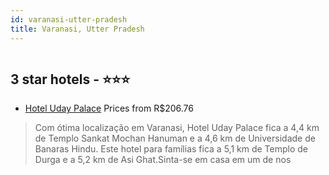 ```yaml
---
id: varanasi-utter-pradesh
title: Varanasi, Utter Pradesh
---
```


<center><img src="https://i.travelapi.com/hotels/26000000/25010000/25009900/25009839/6d3c3f54_z.jpg" alt="" /></center>


##  3 star hotels - ⭐️⭐️⭐️

-    [Hotel Uday Palace](https://www.hurb.com/br/aud/https://www.hurb.com/br/hotels/varanasi/hotel-uday-palace-HT-LNJ6?cmp=18055) Prices from R$206.76
   > Com ótima localização em Varanasi, Hotel Uday Palace fica a 4,4 km de Templo Sankat Mochan Hanuman e a 4,6 km de Universidade de Banaras Hindu.  Este hotel para famílias fica a 5,1 km de Templo de Durga e a 5,2 km de Asi Ghat.Sinta-se em casa em um de nos
